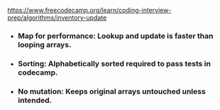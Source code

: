 <https://www.freecodecamp.org/learn/coding-interview-prep/algorithms/inventory-update>

- ### Map for performance: Lookup and update is faster than looping arrays.

- ### Sorting: Alphabetically sorted required to pass tests in codecamp.

- ### No mutation: Keeps original arrays untouched unless intended.
